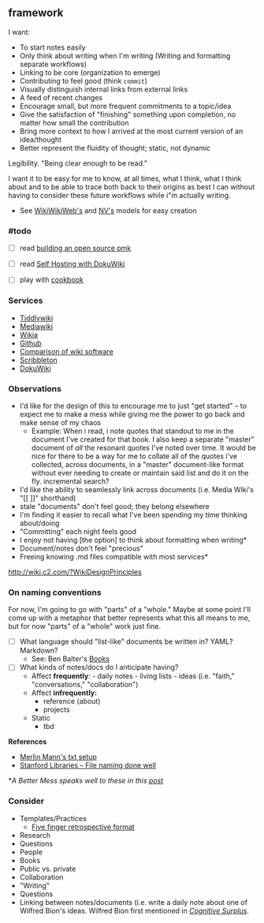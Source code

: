 ## framework
I want:
+ To start notes easily
+ Only think about writing when I'm writing (Writing and formatting separate workflows)
+ Linking to be core (organization to emerge)
+ Contributing to feel good (think `commit`)
+ Visually distinguish internal links from external links
+ A feed of recent changes
+ Encourage small, but more frequent commitments to a topic/idea
+ Give the satisfaction of "finishing" something upon completion, no matter how small the contribution
+ Bring more context to how I arrived at the most current version of an idea/thought
+ Better represent the fluidity of thought; static, not dynamic




Legibility. "Being clear enough to be read."

I want it to be easy for me to know, at all times, what I think, what I think about and to be able to trace both back to their origins as best I can without having to consider these future workflows while i"m actually writing.
+ See [WikiWikiWeb's](http://wiki.c2.com/?AddingNewPages) and [NV's](http://notational.net/) models for easy creation

###  #todo
+ [ ] read [building an open source pmk](https://hackernoon.com/building-a-open-source-personal-knowledge-base-45c25f5a4324)
+ [ ] read [Self Hosting with DokuWiki](https://diyfuturism.com/index.php/2018/01/01/how-to-set-up-a-personal-wiki-with-configuration-for-common-use-cases-like-recipes-and-journaling/)
+ [ ] play with [cookbook](https://blessyourhe.art/)


###  Services
+ [Tiddlywiki](https://tiddlywiki.com/)
+ [Mediawiki](https://www.mediawiki.org/wiki/MediaWiki)
+ [Wikia](http://www.wikia.com/fandom)
+ [Github](https://github.com/)
+ [Comparison of wiki software](https://en.wikipedia.org/wiki/Comparison_of_wiki_software)
+ [Scribbleton](https://scribbleton.com/)
+ [DokuWiki](https://www.dokuwiki.org/dokuwiki)

###  Observations
+ I'd like for the design of this to encourage me to just "get started" – to expect me to make a mess while giving me the power to go back and make sense of my chaos
	+ Example: When i read, i note quotes that standout to me in the document I've created for that book. I also keep a separate "master" document of *all* the resonant quotes I've noted over time. It would be nice for there to be a way for me to collate all of the quotes i've collected, across documents, in a "master" document-like format without ever needing to create or maintain said list and do it on the fly. incremental search?
+ I'd like the ability to seamlessly link across documents (i.e. Media Wiki's "[[ ]]" shorthand)
+ stale "documents"  don't feel good; they belong elsewhere
+ I'm finding it easier to recall what I've been spending my time thinking about/doing
+ "Committing" each night feels good
+ I enjoy not having [the option] to think about formatting when writing*
+ Document/notes don't feel "precious"
+ Freeing knowing .md files compatible with most services*

http://wiki.c2.com/?WikiDesignPrinciples

###  On naming conventions
For now, I'm going to go with "parts" of a "whole." Maybe at some point I'll come up with a metaphor that better represents what this all means to me, but for now "parts" of a "whole" work just fine.

+ [ ] What language should "list-like" documents be written in? YAML? Markdown?
	+ See: Ben Balter's [Books](https://github.com/benbalter/benbalter.github.com/blob/master/_data/books.yml)
+ [ ] What kinds of notes/docs do I anticipate having?
	+ Affect **frequently**:
			- daily notes
			- living lists
			- ideas (i.e. "faith," "conversations," "collaboration")
	+ Affect **infrequently:**
		- reference (about)
		- projects
	+ Static
		- tbd

**References**
+ [Merlin Mann's txt setup](http://www.43folders.com/2005/12/12/text-setup)
+ [Stanford Libraries – File naming done well](https://library.stanford.edu/research/data-management-services/case-studies/case-study-file-naming-done-well)



\**A Better Mess speaks well to these in this [post](http://bettermess.com/a-plain-text-primer/)*

###  Consider
- Templates/Practices
	- [Five finger retrospective format](https://www.mediawiki.org/wiki/Team_Practices_Group/Five_finger_retrospective)
- Research
- Questions
- People
- Books
- Public vs. private
- Collaboration
- "Writing"
- Questions
- Linking between notes/documents (i.e. write a daily note about one of Wilfred Bion's ideas. Wilfred Bion first mentioned in [*Cognitive Surplus*](https://en.wikipedia.org/wiki/Cognitive_Surplus).
